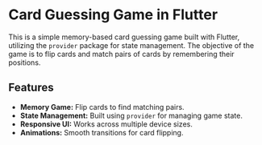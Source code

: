 # Card Guessing Game in Flutter

This is a simple memory-based card guessing game built with Flutter, utilizing the `provider` package for state management. The objective of the game is to flip cards and match pairs of cards by remembering their positions.

## Features

- **Memory Game:** Flip cards to find matching pairs.
- **State Management:** Built using `provider` for managing game state.
- **Responsive UI:** Works across multiple device sizes.
- **Animations:** Smooth transitions for card flipping.


